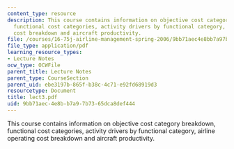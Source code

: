 ```yaml
---
content_type: resource
description: This course contains information on objective cost category breakdown,
  functional cost categories, activity drivers by functional category, airline operating
  cost breakdown and aircraft productivity.
file: /courses/16-75j-airline-management-spring-2006/9bb71aec4e8bb7a97b7365dca8def444_lect3.pdf
file_type: application/pdf
learning_resource_types:
- Lecture Notes
ocw_type: OCWFile
parent_title: Lecture Notes
parent_type: CourseSection
parent_uid: ebe3197b-865f-b38c-4c71-e92fd68919d3
resourcetype: Document
title: lect3.pdf
uid: 9bb71aec-4e8b-b7a9-7b73-65dca8def444
---
```

This course contains information on objective cost category breakdown, functional cost categories, activity drivers by functional category, airline operating cost breakdown and aircraft productivity.

